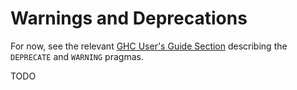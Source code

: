 # Warnings and Deprecations



For now, see the relevant [GHC User's Guide Section](http://downloads.haskell.org/~ghc/latest/docs/html/users_guide/pragmas.html#warning-deprecated-pragma) describing the `DEPRECATE` and `WARNING` pragmas.



TODO


